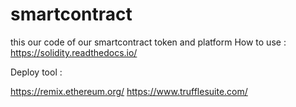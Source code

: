# smartcontract
this our code of our smartcontract token and platform
How to use : https://solidity.readthedocs.io/

Deploy tool :

https://remix.ethereum.org/
https://www.trufflesuite.com/
